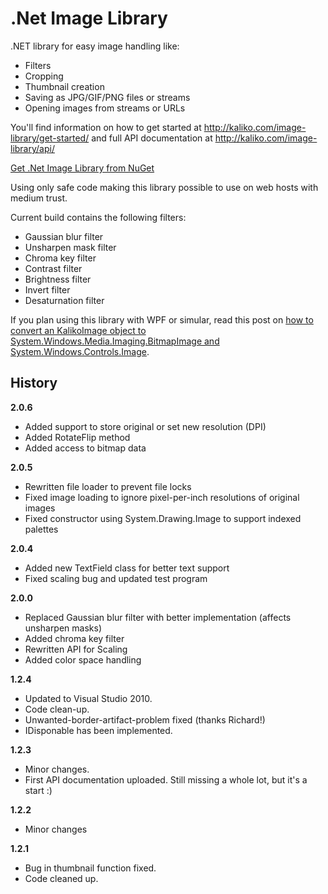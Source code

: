 # .Net Image Library

.NET library for easy image handling like:
  * Filters
  * Cropping
  * Thumbnail creation
  * Saving as JPG/GIF/PNG files or streams
  * Opening images from streams or URLs

You'll find information on how to get started at http://kaliko.com/image-library/get-started/ and full API documentation at http://kaliko.com/image-library/api/

<a href="https://www.nuget.org/packages/ImageLibrary/">Get .Net Image Library from NuGet</a>

Using only safe code making this library possible to use on web hosts with medium trust.

Current build contains the following filters:
  * Gaussian blur filter
  * Unsharpen mask filter
  * Chroma key filter
  * Contrast filter
  * Brightness filter
  * Invert filter
  * Desaturnation filter

If you plan using this library with WPF or simular, read this post on <a href="http://labs.kaliko.com/2011/03/convert-to-bitmapimage.html">how to convert an KalikoImage object to System.Windows.Media.Imaging.BitmapImage and System.Windows.Controls.Image</a>.

## History
**2.0.6**
* Added support to store original or set new resolution (DPI) 
* Added RotateFlip method
* Added access to bitmap data

**2.0.5**
* Rewritten file loader to prevent file locks
* Fixed image loading to ignore pixel-per-inch resolutions of original images
* Fixed constructor using System.Drawing.Image to support indexed palettes

**2.0.4**
* Added new TextField class for better text support
* Fixed scaling bug and updated test program 

**2.0.0**
  * Replaced Gaussian blur filter with better implementation (affects unsharpen masks)
  * Added chroma key filter
  * Rewritten API for Scaling
  * Added color space handling

**1.2.4**
  * Updated to Visual Studio 2010.
  * Code clean-up.<br>
  * Unwanted-border-artifact-problem fixed (thanks Richard!)<br>
  * IDisponable has been implemented.<br>

**1.2.3**
  * Minor changes.
  * First API documentation uploaded. Still missing a whole lot, but it's a start :)

**1.2.2**
  * Minor changes

**1.2.1**
  * Bug in thumbnail function fixed.
  * Code cleaned up.

